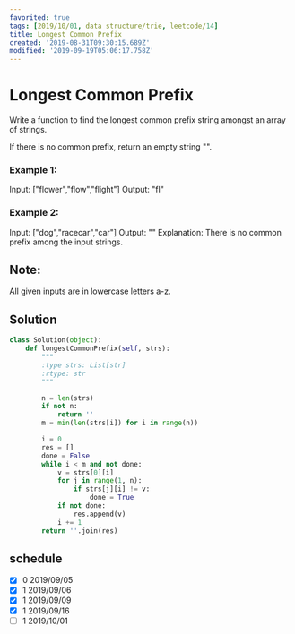 ```yaml
---
favorited: true
tags: [2019/10/01, data structure/trie, leetcode/14]
title: Longest Common Prefix
created: '2019-08-31T09:30:15.689Z'
modified: '2019-09-19T05:06:17.758Z'
---
```


# Longest Common Prefix

Write a function to find the longest common prefix string amongst an array of strings.

If there is no common prefix, return an empty string "".

### Example 1:

Input: ["flower","flow","flight"]
Output: "fl"

### Example 2:

Input: ["dog","racecar","car"]
Output: ""
Explanation: There is no common prefix among the input strings.

## Note:

All given inputs are in lowercase letters a-z.

## Solution

```python
class Solution(object):
    def longestCommonPrefix(self, strs):
        """
        :type strs: List[str]
        :rtype: str
        """

        n = len(strs)
        if not n:
            return ''
        m = min(len(strs[i]) for i in range(n))

        i = 0
        res = []
        done = False
        while i < m and not done:
            v = strs[0][i]
            for j in range(1, n):
                if strs[j][i] != v:
                    done = True
            if not done:
                res.append(v)
            i += 1
        return ''.join(res)

```

## schedule

* [x] 0 2019/09/05
* [x] 1 2019/09/06
* [x] 1 2019/09/09
* [x] 1 2019/09/16
* [ ] 1 2019/10/01

